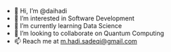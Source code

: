 - 👋 Hi, I’m @daihadi
- 👀 I’m interested in Software Development
- 🌱 I’m currently learning Data Science
- 💞️ I’m looking to collaborate on Quantum Computing
- 📫 Reach me at m.hadi.sadeqi@gmail.com

<!---
daihadi/daihadi is a ✨ special ✨ repository because its `README.md` (this file) appears on your GitHub profile.
You can click the Preview link to take a look at your changes.
--->
